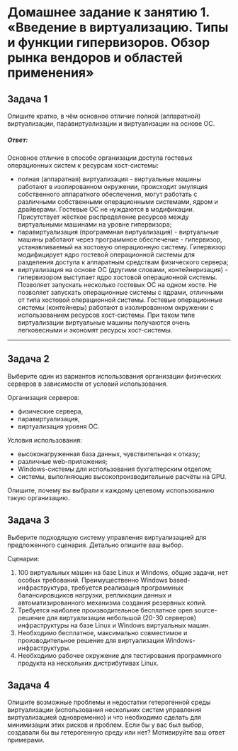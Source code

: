 
# Домашнее задание к занятию 1.  «Введение в виртуализацию. Типы и функции гипервизоров. Обзор рынка вендоров и областей применения»


## Задача 1

Опишите кратко, в чём основное отличие полной (аппаратной) виртуализации, паравиртуализации и виртуализации на основе ОС.

##### Ответ:

Основное отличие в способе организации доступа гостевых операционных систем к ресурсам хост-системы:
- полная (аппаратная) виртуализация - виртуальные машины работают в изолированном окружении, происходит эмуляция собственного аппаратного обеспечения, могут работать с различными собственными операционными системами, ядром и драйверами. Гостевые ОС не нуждаются в модификации. Присутствует жёсткое распределение ресурсов между виртуальными машинами на уровне гипервизора;
- паравиртуализация (программная виртуализация) - виртуальные машины работают через программное обеспечение - гипервизор, устанавливаемый на хостовую операционную систему. Гипервизор модифицирует ядро гостевой операционной системы для разделения доступа к аппаратным средствам физического сервера;
- виртуализация на основе ОС (другими словами, контейнеризация) - гипервизором выступает ядро хостовой операционной системы. Позволяет запускать несколько гостевых ОС на одном хосте. Не позволяет запускать операционные системы с ядрами, отличными от типа хостовой операционной системы. Гостевые операционные системы (контейнеры) работают в изолированном окружении с  использованием ресурсов хост-системы. При таком типе виртуализации виртуальные машины получаются очень легковесными и экономят ресурсы хост-системы.
---

## Задача 2

Выберите один из вариантов использования организации физических серверов в зависимости от условий использования.

Организация серверов:

- физические сервера,
- паравиртуализация,
- виртуализация уровня ОС.

Условия использования:

- высоконагруженная база данных, чувствительная к отказу;
- различные web-приложения;
- Windows-системы для использования бухгалтерским отделом;
- системы, выполняющие высокопроизводительные расчёты на GPU.

Опишите, почему вы выбрали к каждому целевому использованию такую организацию.

## Задача 3

Выберите подходящую систему управления виртуализацией для предложенного сценария. Детально опишите ваш выбор.

Сценарии:

1. 100 виртуальных машин на базе Linux и Windows, общие задачи, нет особых требований. Преимущественно Windows based-инфраструктура, требуется реализация программных балансировщиков нагрузки, репликации данных и автоматизированного механизма создания резервных копий.
2. Требуется наиболее производительное бесплатное open source-решение для виртуализации небольшой (20-30 серверов) инфраструктуры на базе Linux и Windows виртуальных машин.
3. Необходимо бесплатное, максимально совместимое и производительное решение для виртуализации Windows-инфраструктуры.
4. Необходимо рабочее окружение для тестирования программного продукта на нескольких дистрибутивах Linux.

## Задача 4

Опишите возможные проблемы и недостатки гетерогенной среды виртуализации (использования нескольких систем управления виртуализацией одновременно) и что необходимо сделать для минимизации этих рисков и проблем. Если бы у вас был выбор, создавали бы вы гетерогенную среду или нет? Мотивируйте ваш ответ примерами.


